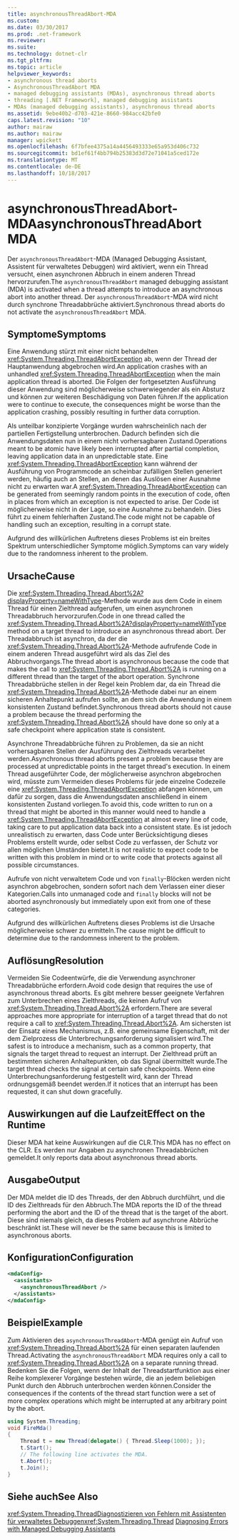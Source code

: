 ```yaml
---
title: asynchronousThreadAbort-MDA
ms.custom: 
ms.date: 03/30/2017
ms.prod: .net-framework
ms.reviewer: 
ms.suite: 
ms.technology: dotnet-clr
ms.tgt_pltfrm: 
ms.topic: article
helpviewer_keywords:
- asynchronous thread aborts
- AsynchronousThreadAbort MDA
- managed debugging assistants (MDAs), asynchronous thread aborts
- threading [.NET Framework], managed debugging assistants
- MDAs (managed debugging assistants), asynchronous thread aborts
ms.assetid: 9ebe40b2-d703-421e-8660-984acc42bfe0
caps.latest.revision: "10"
author: mairaw
ms.author: mairaw
manager: wpickett
ms.openlocfilehash: 6f7bfee4375a14a4456493333e65a953d406c732
ms.sourcegitcommit: bd1ef61f4bb794b25383d3d72e71041a5ced172e
ms.translationtype: MT
ms.contentlocale: de-DE
ms.lasthandoff: 10/18/2017
---
```

# <a name="asynchronousthreadabort-mda"></a><span data-ttu-id="f27ee-102">asynchronousThreadAbort-MDA</span><span class="sxs-lookup"><span data-stu-id="f27ee-102">asynchronousThreadAbort MDA</span></span>
<span data-ttu-id="f27ee-103">Der `asynchronousThreadAbort`-MDA (Managed Debugging Assistant, Assistent für verwaltetes Debuggen) wird aktiviert, wenn ein Thread versucht, einen asynchronen Abbruch in einem anderen Thread hervorzurufen.</span><span class="sxs-lookup"><span data-stu-id="f27ee-103">The `asynchronousThreadAbort` managed debugging assistant (MDA) is activated when a thread attempts to introduce an asynchronous abort into another thread.</span></span> <span data-ttu-id="f27ee-104">Der `asynchronousThreadAbort`-MDA wird nicht durch synchrone Threadabbrüche aktiviert.</span><span class="sxs-lookup"><span data-stu-id="f27ee-104">Synchronous thread aborts do not activate the `asynchronousThreadAbort` MDA.</span></span>

## <a name="symptoms"></a><span data-ttu-id="f27ee-105">Symptome</span><span class="sxs-lookup"><span data-stu-id="f27ee-105">Symptoms</span></span>
 <span data-ttu-id="f27ee-106">Eine Anwendung stürzt mit einer nicht behandelten <xref:System.Threading.ThreadAbortException> ab, wenn der Thread der Hauptanwendung abgebrochen wird.</span><span class="sxs-lookup"><span data-stu-id="f27ee-106">An application crashes with an unhandled <xref:System.Threading.ThreadAbortException> when the main application thread is aborted.</span></span> <span data-ttu-id="f27ee-107">Die Folgen der fortgesetzten Ausführung dieser Anwendung sind möglicherweise schwerwiegender als ein Absturz und können zur weiteren Beschädigung von Daten führen.</span><span class="sxs-lookup"><span data-stu-id="f27ee-107">If the application were to continue to execute, the consequences might be worse than the application crashing, possibly resulting in further data corruption.</span></span>

 <span data-ttu-id="f27ee-108">Als unteilbar konzipierte Vorgänge wurden wahrscheinlich nach der partiellen Fertigstellung unterbrochen. Dadurch befinden sich die Anwendungsdaten nun in einem nicht vorhersagbaren Zustand.</span><span class="sxs-lookup"><span data-stu-id="f27ee-108">Operations meant to be atomic have likely been interrupted after partial completion, leaving application data in an unpredictable state.</span></span> <span data-ttu-id="f27ee-109">Eine <xref:System.Threading.ThreadAbortException> kann während der Ausführung von Programmcode an scheinbar zufälligen Stellen generiert werden, häufig auch an Stellen, an denen das Auslösen einer Ausnahme nicht zu erwarten war.</span><span class="sxs-lookup"><span data-stu-id="f27ee-109">A <xref:System.Threading.ThreadAbortException> can be generated from seemingly random points in the execution of code, often in places from which an exception is not expected to arise.</span></span> <span data-ttu-id="f27ee-110">Der Code ist möglicherweise nicht in der Lage, so eine Ausnahme zu behandeln. Dies führt zu einem fehlerhaften Zustand.</span><span class="sxs-lookup"><span data-stu-id="f27ee-110">The code might not be capable of handling such an exception, resulting in a corrupt state.</span></span>

 <span data-ttu-id="f27ee-111">Aufgrund des willkürlichen Auftretens dieses Problems ist ein breites Spektrum unterschiedlicher Symptome möglich.</span><span class="sxs-lookup"><span data-stu-id="f27ee-111">Symptoms can vary widely due to the randomness inherent to the problem.</span></span>

## <a name="cause"></a><span data-ttu-id="f27ee-112">Ursache</span><span class="sxs-lookup"><span data-stu-id="f27ee-112">Cause</span></span>
 <span data-ttu-id="f27ee-113">Die <xref:System.Threading.Thread.Abort%2A?displayProperty=nameWithType>-Methode wurde aus dem Code in einem Thread für einen Zielthread aufgerufen, um einen asynchronen Threadabbruch hervorzurufen.</span><span class="sxs-lookup"><span data-stu-id="f27ee-113">Code in one thread called the <xref:System.Threading.Thread.Abort%2A?displayProperty=nameWithType> method on a target thread to introduce an asynchronous thread abort.</span></span> <span data-ttu-id="f27ee-114">Der Threadabbruch ist asynchron, da der die <xref:System.Threading.Thread.Abort%2A>-Methode aufrufende Code in einem anderen Thread ausgeführt wird als das Ziel des Abbruchvorgangs.</span><span class="sxs-lookup"><span data-stu-id="f27ee-114">The thread abort is asynchronous because the code that makes the call to <xref:System.Threading.Thread.Abort%2A> is running on a different thread than the target of the abort operation.</span></span> <span data-ttu-id="f27ee-115">Synchrone Threadabbrüche stellen in der Regel kein Problem dar, da ein Thread die <xref:System.Threading.Thread.Abort%2A>-Methode dabei nur an einem sicheren Anhaltepunkt aufrufen sollte, an dem sich die Anwendung in einem konsistenten Zustand befindet.</span><span class="sxs-lookup"><span data-stu-id="f27ee-115">Synchronous thread aborts should not cause a problem because the thread performing the <xref:System.Threading.Thread.Abort%2A> should have done so only at a safe checkpoint where application state is consistent.</span></span>

 <span data-ttu-id="f27ee-116">Asynchrone Threadabbrüche führen zu Problemen, da sie an nicht vorhersagbaren Stellen der Ausführung des Zielthreads verarbeitet werden.</span><span class="sxs-lookup"><span data-stu-id="f27ee-116">Asynchronous thread aborts present a problem because they are processed at unpredictable points in the target thread's execution.</span></span> <span data-ttu-id="f27ee-117">In einem Thread ausgeführter Code, der möglicherweise asynchron abgebrochen wird, müsste zum Vermeiden dieses Problems für jede einzelne Codezeile eine <xref:System.Threading.ThreadAbortException> abfangen können, um dafür zu sorgen, dass die Anwendungsdaten anschließend in einem konsistenten Zustand vorliegen.</span><span class="sxs-lookup"><span data-stu-id="f27ee-117">To avoid this, code written to run on a thread that might be aborted in this manner would need to handle a <xref:System.Threading.ThreadAbortException> at almost every line of code, taking care to put application data back into a consistent state.</span></span> <span data-ttu-id="f27ee-118">Es ist jedoch unrealistisch zu erwarten, dass Code unter Berücksichtigung dieses Problems erstellt wurde, oder selbst Code zu verfassen, der Schutz vor allen möglichen Umständen bietet.</span><span class="sxs-lookup"><span data-stu-id="f27ee-118">It is not realistic to expect code to be written with this problem in mind or to write code that protects against all possible circumstances.</span></span>

 <span data-ttu-id="f27ee-119">Aufrufe von nicht verwaltetem Code und von `finally`-Blöcken werden nicht asynchron abgebrochen, sondern sofort nach dem Verlassen einer dieser Kategorien.</span><span class="sxs-lookup"><span data-stu-id="f27ee-119">Calls into unmanaged code and `finally` blocks will not be aborted asynchronously but immediately upon exit from one of these categories.</span></span>

 <span data-ttu-id="f27ee-120">Aufgrund des willkürlichen Auftretens dieses Problems ist die Ursache möglicherweise schwer zu ermitteln.</span><span class="sxs-lookup"><span data-stu-id="f27ee-120">The cause might be difficult to determine due to the randomness inherent to the problem.</span></span>

## <a name="resolution"></a><span data-ttu-id="f27ee-121">Auflösung</span><span class="sxs-lookup"><span data-stu-id="f27ee-121">Resolution</span></span>
 <span data-ttu-id="f27ee-122">Vermeiden Sie Codeentwürfe, die die Verwendung asynchroner Threadabbrüche erfordern.</span><span class="sxs-lookup"><span data-stu-id="f27ee-122">Avoid code design that requires the use of asynchronous thread aborts.</span></span> <span data-ttu-id="f27ee-123">Es gibt mehrere besser geeignete Verfahren zum Unterbrechen eines Zielthreads, die keinen Aufruf von <xref:System.Threading.Thread.Abort%2A> erfordern.</span><span class="sxs-lookup"><span data-stu-id="f27ee-123">There are several approaches more appropriate for interruption of a target thread that do not require a call to <xref:System.Threading.Thread.Abort%2A>.</span></span> <span data-ttu-id="f27ee-124">Am sichersten ist der Einsatz eines Mechanismus, z.B. eine gemeinsame Eigenschaft, mit der dem Zielprozess die Unterbrechungsanforderung signalisiert wird.</span><span class="sxs-lookup"><span data-stu-id="f27ee-124">The safest is to introduce a mechanism, such as a common property, that signals the target thread to request an interrupt.</span></span> <span data-ttu-id="f27ee-125">Der Zielthread prüft an bestimmten sicheren Anhaltepunkten, ob das Signal übermittelt wurde.</span><span class="sxs-lookup"><span data-stu-id="f27ee-125">The target thread checks the signal at certain safe checkpoints.</span></span> <span data-ttu-id="f27ee-126">Wenn eine Unterbrechungsanforderung festgestellt wird, kann der Thread ordnungsgemäß beendet werden.</span><span class="sxs-lookup"><span data-stu-id="f27ee-126">If it notices that an interrupt has been requested, it can shut down gracefully.</span></span>

## <a name="effect-on-the-runtime"></a><span data-ttu-id="f27ee-127">Auswirkungen auf die Laufzeit</span><span class="sxs-lookup"><span data-stu-id="f27ee-127">Effect on the Runtime</span></span>
 <span data-ttu-id="f27ee-128">Dieser MDA hat keine Auswirkungen auf die CLR.</span><span class="sxs-lookup"><span data-stu-id="f27ee-128">This MDA has no effect on the CLR.</span></span> <span data-ttu-id="f27ee-129">Es werden nur Angaben zu asynchronen Threadabbrüchen gemeldet.</span><span class="sxs-lookup"><span data-stu-id="f27ee-129">It only reports data about asynchronous thread aborts.</span></span>

## <a name="output"></a><span data-ttu-id="f27ee-130">Ausgabe</span><span class="sxs-lookup"><span data-stu-id="f27ee-130">Output</span></span>
 <span data-ttu-id="f27ee-131">Der MDA meldet die ID des Threads, der den Abbruch durchführt, und die ID des Zielthreads für den Abbruch.</span><span class="sxs-lookup"><span data-stu-id="f27ee-131">The MDA reports the ID of the thread performing the abort and the ID of the thread that is the target of the abort.</span></span> <span data-ttu-id="f27ee-132">Diese sind niemals gleich, da dieses Problem auf asynchrone Abbrüche beschränkt ist.</span><span class="sxs-lookup"><span data-stu-id="f27ee-132">These will never be the same because this is limited to asynchronous aborts.</span></span>

## <a name="configuration"></a><span data-ttu-id="f27ee-133">Konfiguration</span><span class="sxs-lookup"><span data-stu-id="f27ee-133">Configuration</span></span>

```xml
<mdaConfig>
  <assistants>
    <asynchronousThreadAbort />
  </assistants>
</mdaConfig>
```

## <a name="example"></a><span data-ttu-id="f27ee-134">Beispiel</span><span class="sxs-lookup"><span data-stu-id="f27ee-134">Example</span></span>
 <span data-ttu-id="f27ee-135">Zum Aktivieren des `asynchronousThreadAbort`-MDA genügt ein Aufruf von <xref:System.Threading.Thread.Abort%2A> für einen separaten laufenden Thread.</span><span class="sxs-lookup"><span data-stu-id="f27ee-135">Activating the `asynchronousThreadAbort` MDA requires only a call to <xref:System.Threading.Thread.Abort%2A> on a separate running thread.</span></span> <span data-ttu-id="f27ee-136">Bedenken Sie die Folgen, wenn der Inhalt der Threadstartfunktion aus einer Reihe komplexerer Vorgänge bestehen würde, die an jedem beliebigen Punkt durch den Abbruch unterbrochen werden können.</span><span class="sxs-lookup"><span data-stu-id="f27ee-136">Consider the consequences if the contents of the thread start function were a set of more complex operations which might be interrupted at any arbitrary point by the abort.</span></span>

```csharp
using System.Threading;
void FireMda()
{
    Thread t = new Thread(delegate() { Thread.Sleep(1000); });
    t.Start();
    // The following line activates the MDA.
    t.Abort();
    t.Join();
}
```

## <a name="see-also"></a><span data-ttu-id="f27ee-137">Siehe auch</span><span class="sxs-lookup"><span data-stu-id="f27ee-137">See Also</span></span>
 <span data-ttu-id="f27ee-138"><xref:System.Threading.Thread>[Diagnostizieren von Fehlern mit Assistenten für verwaltetes Debuggen](../../../docs/framework/debug-trace-profile/diagnosing-errors-with-managed-debugging-assistants.md)</span><span class="sxs-lookup"><span data-stu-id="f27ee-138"><xref:System.Threading.Thread> [Diagnosing Errors with Managed Debugging Assistants](../../../docs/framework/debug-trace-profile/diagnosing-errors-with-managed-debugging-assistants.md)</span></span>
